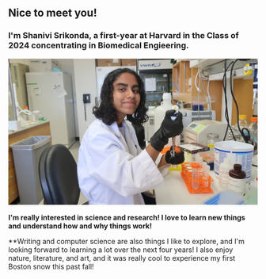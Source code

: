 ## Nice to meet you!
### I'm Shanivi Srikonda, a first-year at Harvard in the Class of 2024 concentrating in Biomedical Engieering.

![Shanivi Lab Pic](/images/shanivipicic.jpg)

**I'm really interested in science and research! I love to learn new things and understand how and why things work!**

**Writing and computer science are also things I like to explore, and I'm looking forward to learning a lot over the next four years! I also enjoy nature, literature, and art, and it was really cool to experience my first Boston snow this past fall!

